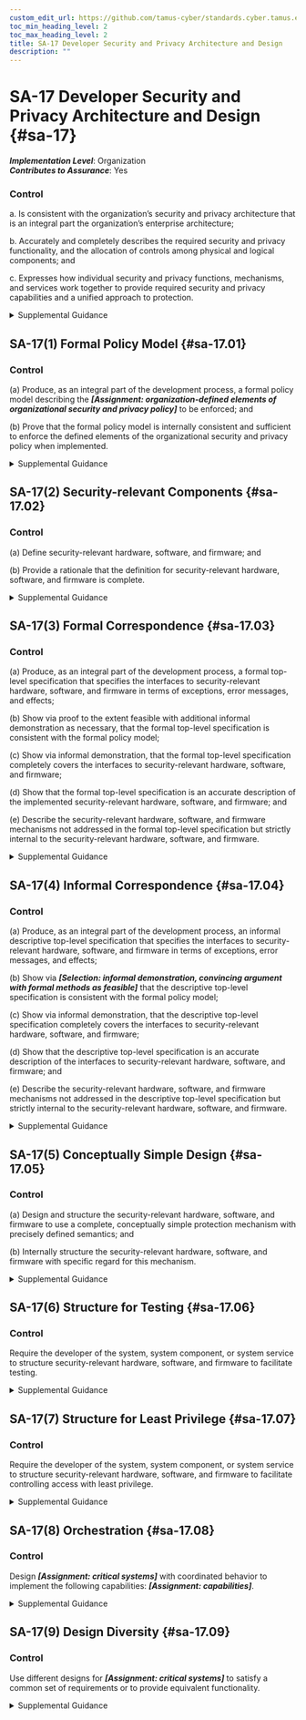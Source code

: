 ```yaml
---
custom_edit_url: https://github.com/tamus-cyber/standards.cyber.tamus.edu/tree/main/static/content/tamus.edu/TAMUS_profile.xml
toc_min_heading_level: 2
toc_max_heading_level: 2
title: SA-17 Developer Security and Privacy Architecture and Design
description: ""
---
```


# SA-17 Developer Security and Privacy Architecture and Design {#sa-17}

_**Implementation Level**_: Organization\
_**Contributes to Assurance**_: Yes

### Control

a. Is consistent with the organization’s security and privacy architecture that is an integral part the organization’s enterprise architecture;

b. Accurately and completely describes the required security and privacy functionality, and the allocation of controls among physical and logical components; and

c. Expresses how individual security and privacy functions, mechanisms, and services work together to provide required security and privacy capabilities and a unified approach to protection.

<details>
  <summary>Supplemental Guidance</summary>

a. Is consistent with the organization’s security and privacy architecture that is an integral part the organization’s enterprise architecture;

b. Accurately and completely describes the required security and privacy functionality, and the allocation of controls among physical and logical components; and

c. Expresses how individual security and privacy functions, mechanisms, and services work together to provide required security and privacy capabilities and a unified approach to protection.

</details>

## SA-17(1) Formal Policy Model {#sa-17.01}

### Control

(a) Produce, as an integral part of the development process, a formal policy model describing the _**[Assignment: organization-defined elements of organizational security and privacy policy]**_ to be enforced; and

(b) Prove that the formal policy model is internally consistent and sufficient to enforce the defined elements of the organizational security and privacy policy when implemented.

<details>
  <summary>Supplemental Guidance</summary>

(a) Produce, as an integral part of the development process, a formal policy model describing the _**[Assignment: organization-defined elements of organizational security and privacy policy]**_ to be enforced; and

(b) Prove that the formal policy model is internally consistent and sufficient to enforce the defined elements of the organizational security and privacy policy when implemented.

</details>

## SA-17(2) Security-relevant Components {#sa-17.02}

### Control

(a) Define security-relevant hardware, software, and firmware; and

(b) Provide a rationale that the definition for security-relevant hardware, software, and firmware is complete.

<details>
  <summary>Supplemental Guidance</summary>

(a) Define security-relevant hardware, software, and firmware; and

(b) Provide a rationale that the definition for security-relevant hardware, software, and firmware is complete.

</details>

## SA-17(3) Formal Correspondence {#sa-17.03}

### Control

(a) Produce, as an integral part of the development process, a formal top-level specification that specifies the interfaces to security-relevant hardware, software, and firmware in terms of exceptions, error messages, and effects;

(b) Show via proof to the extent feasible with additional informal demonstration as necessary, that the formal top-level specification is consistent with the formal policy model;

(c) Show via informal demonstration, that the formal top-level specification completely covers the interfaces to security-relevant hardware, software, and firmware;

(d) Show that the formal top-level specification is an accurate description of the implemented security-relevant hardware, software, and firmware; and

(e) Describe the security-relevant hardware, software, and firmware mechanisms not addressed in the formal top-level specification but strictly internal to the security-relevant hardware, software, and firmware.

<details>
  <summary>Supplemental Guidance</summary>

(a) Produce, as an integral part of the development process, a formal top-level specification that specifies the interfaces to security-relevant hardware, software, and firmware in terms of exceptions, error messages, and effects;

(b) Show via proof to the extent feasible with additional informal demonstration as necessary, that the formal top-level specification is consistent with the formal policy model;

(c) Show via informal demonstration, that the formal top-level specification completely covers the interfaces to security-relevant hardware, software, and firmware;

(d) Show that the formal top-level specification is an accurate description of the implemented security-relevant hardware, software, and firmware; and

(e) Describe the security-relevant hardware, software, and firmware mechanisms not addressed in the formal top-level specification but strictly internal to the security-relevant hardware, software, and firmware.

</details>

## SA-17(4) Informal Correspondence {#sa-17.04}

### Control

(a) Produce, as an integral part of the development process, an informal descriptive top-level specification that specifies the interfaces to security-relevant hardware, software, and firmware in terms of exceptions, error messages, and effects;

(b) Show via _**[Selection: informal demonstration, convincing argument with formal methods as feasible]**_ that the descriptive top-level specification is consistent with the formal policy model;

(c) Show via informal demonstration, that the descriptive top-level specification completely covers the interfaces to security-relevant hardware, software, and firmware;

(d) Show that the descriptive top-level specification is an accurate description of the interfaces to security-relevant hardware, software, and firmware; and

(e) Describe the security-relevant hardware, software, and firmware mechanisms not addressed in the descriptive top-level specification but strictly internal to the security-relevant hardware, software, and firmware.

<details>
  <summary>Supplemental Guidance</summary>

(a) Produce, as an integral part of the development process, an informal descriptive top-level specification that specifies the interfaces to security-relevant hardware, software, and firmware in terms of exceptions, error messages, and effects;

(b) Show via _**[Selection: informal demonstration, convincing argument with formal methods as feasible]**_ that the descriptive top-level specification is consistent with the formal policy model;

(c) Show via informal demonstration, that the descriptive top-level specification completely covers the interfaces to security-relevant hardware, software, and firmware;

(d) Show that the descriptive top-level specification is an accurate description of the interfaces to security-relevant hardware, software, and firmware; and

(e) Describe the security-relevant hardware, software, and firmware mechanisms not addressed in the descriptive top-level specification but strictly internal to the security-relevant hardware, software, and firmware.

</details>

## SA-17(5) Conceptually Simple Design {#sa-17.05}

### Control

(a) Design and structure the security-relevant hardware, software, and firmware to use a complete, conceptually simple protection mechanism with precisely defined semantics; and

(b) Internally structure the security-relevant hardware, software, and firmware with specific regard for this mechanism.

<details>
  <summary>Supplemental Guidance</summary>

(a) Design and structure the security-relevant hardware, software, and firmware to use a complete, conceptually simple protection mechanism with precisely defined semantics; and

(b) Internally structure the security-relevant hardware, software, and firmware with specific regard for this mechanism.

</details>

## SA-17(6) Structure for Testing {#sa-17.06}

### Control

Require the developer of the system, system component, or system service to structure security-relevant hardware, software, and firmware to facilitate testing.

<details>
  <summary>Supplemental Guidance</summary>

Require the developer of the system, system component, or system service to structure security-relevant hardware, software, and firmware to facilitate testing.

</details>

## SA-17(7) Structure for Least Privilege {#sa-17.07}

### Control

Require the developer of the system, system component, or system service to structure security-relevant hardware, software, and firmware to facilitate controlling access with least privilege.

<details>
  <summary>Supplemental Guidance</summary>

Require the developer of the system, system component, or system service to structure security-relevant hardware, software, and firmware to facilitate controlling access with least privilege.

</details>

## SA-17(8) Orchestration {#sa-17.08}

### Control

Design _**[Assignment: critical systems]**_ with coordinated behavior to implement the following capabilities: _**[Assignment: capabilities]**_.

<details>
  <summary>Supplemental Guidance</summary>

Design _**[Assignment: critical systems]**_ with coordinated behavior to implement the following capabilities: _**[Assignment: capabilities]**_.

</details>

## SA-17(9) Design Diversity {#sa-17.09}

### Control

Use different designs for _**[Assignment: critical systems]**_ to satisfy a common set of requirements or to provide equivalent functionality.

<details>
  <summary>Supplemental Guidance</summary>

Use different designs for _**[Assignment: critical systems]**_ to satisfy a common set of requirements or to provide equivalent functionality.

</details>

